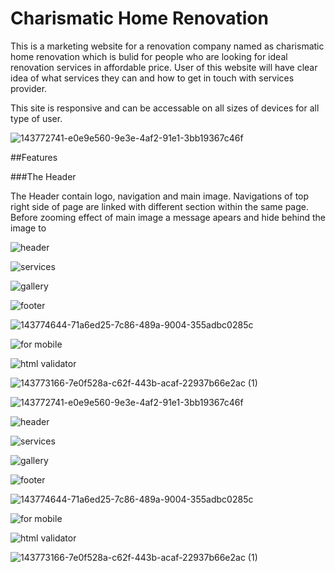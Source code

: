 # Charismatic Home Renovation
This is a marketing website for a renovation company named as charismatic home renovation which is bulid for people who are looking for ideal renovation services in affordable price. User of this website will have clear idea of what services they can and how to get in touch with services provider.

This site is responsive and can be accessable on all sizes of devices for all type of user.


![143772741-e0e9e560-9e3e-4af2-91e1-3bb19367c46f](https://user-images.githubusercontent.com/91749477/143773006-155c369f-7da1-474f-b5e8-9084ef557fa4.png)

##Features

###The Header

The Header contain logo, navigation and main image.
Navigations of top right side of page are linked with different section within the same page.
Before zooming effect of main image a message apears and hide behind the image to  


![header](https://user-images.githubusercontent.com/91749477/143774118-e2f82ce8-6938-423d-9604-d8f2129276d4.png)

![services](https://user-images.githubusercontent.com/91749477/143774190-2623443f-51f2-4855-88a5-e2744a8212ea.png)

![gallery](https://user-images.githubusercontent.com/91749477/143774251-239770d7-f261-4945-9b08-388e80f3b583.png)

![footer](https://user-images.githubusercontent.com/91749477/143774326-c2c098af-f154-4432-af05-8f8977cc8f0e.png)



![143774644-71a6ed25-7c86-489a-9004-355adbc0285c](https://user-images.githubusercontent.com/91749477/143774886-45c5c70f-2d67-4c09-8527-39cb277423e0.png)




![for mobile](https://user-images.githubusercontent.com/91749477/143775051-1e2d17cc-63a9-4bf3-8ed3-3aa3c2c5b5bf.png)





![html validator](https://user-images.githubusercontent.com/91749477/143773960-6363c27f-9c32-473e-9b3a-752fcbb196f3.png)



![143773166-7e0f528a-c62f-443b-acaf-22937b66e2ac (1)](https://user-images.githubusercontent.com/91749477/143773885-3d2ec901-05cc-430a-ba60-fb26a2ad9097.png)







 

 

 

  

 

 

 

 


![143772741-e0e9e560-9e3e-4af2-91e1-3bb19367c46f](https://user-images.githubusercontent.com/91749477/143773006-155c369f-7da1-474f-b5e8-9084ef557fa4.png)


![header](https://user-images.githubusercontent.com/91749477/143774118-e2f82ce8-6938-423d-9604-d8f2129276d4.png)

![services](https://user-images.githubusercontent.com/91749477/143774190-2623443f-51f2-4855-88a5-e2744a8212ea.png)

![gallery](https://user-images.githubusercontent.com/91749477/143774251-239770d7-f261-4945-9b08-388e80f3b583.png)

![footer](https://user-images.githubusercontent.com/91749477/143774326-c2c098af-f154-4432-af05-8f8977cc8f0e.png)



![143774644-71a6ed25-7c86-489a-9004-355adbc0285c](https://user-images.githubusercontent.com/91749477/143774886-45c5c70f-2d67-4c09-8527-39cb277423e0.png)




![for mobile](https://user-images.githubusercontent.com/91749477/143775051-1e2d17cc-63a9-4bf3-8ed3-3aa3c2c5b5bf.png)





![html validator](https://user-images.githubusercontent.com/91749477/143773960-6363c27f-9c32-473e-9b3a-752fcbb196f3.png)



![143773166-7e0f528a-c62f-443b-acaf-22937b66e2ac (1)](https://user-images.githubusercontent.com/91749477/143773885-3d2ec901-05cc-430a-ba60-fb26a2ad9097.png)







 

 

 

  

 

 

 

 
